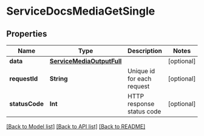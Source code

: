 # ServiceDocsMediaGetSingle

## Properties
Name | Type | Description | Notes
------------ | ------------- | ------------- | -------------
**data** | [**ServiceMediaOutputFull**](ServiceMediaOutputFull.md) |  | [optional] 
**requestId** | **String** | Unique id for each request | [optional] 
**statusCode** | **Int** | HTTP response status code | [optional] 

[[Back to Model list]](../README.md#documentation-for-models) [[Back to API list]](../README.md#documentation-for-api-endpoints) [[Back to README]](../README.md)


